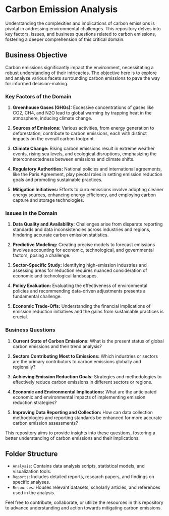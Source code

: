 # Carbon Emission Analysis

Understanding the complexities and implications of carbon emissions is pivotal in addressing environmental challenges. This repository delves into key factors, issues, and business questions related to carbon emissions, fostering a deeper comprehension of this critical domain.

## Business Objective

Carbon emissions significantly impact the environment, necessitating a robust understanding of their intricacies. The objective here is to explore and analyze various facets surrounding carbon emissions to pave the way for informed decision-making.

### Key Factors of the Domain

1. **Greenhouse Gases (GHGs):** Excessive concentrations of gases like CO2, CH4, and N2O lead to global warming by trapping heat in the atmosphere, inducing climate change.

2. **Sources of Emissions:** Various activities, from energy generation to deforestation, contribute to carbon emissions, each with distinct impacts on the overall carbon footprint.

3. **Climate Change:** Rising carbon emissions result in extreme weather events, rising sea levels, and ecological disruptions, emphasizing the interconnectedness between emissions and climate shifts.

4. **Regulatory Authorities:** National policies and international agreements, like the Paris Agreement, play pivotal roles in setting emission reduction goals and promoting sustainable practices.

5. **Mitigation Initiatives:** Efforts to curb emissions involve adopting cleaner energy sources, enhancing energy efficiency, and employing carbon capture and storage technologies.

### Issues in the Domain

1. **Data Quality and Availability:** Challenges arise from disparate reporting standards and data inconsistencies across industries and regions, hindering accurate carbon emission statistics.

2. **Predictive Modeling:** Creating precise models to forecast emissions involves accounting for economic, technological, and governmental factors, posing a challenge.

3. **Sector-Specific Study:** Identifying high-emission industries and assessing areas for reduction requires nuanced consideration of economic and technological landscapes.

4. **Policy Evaluation:** Evaluating the effectiveness of environmental policies and recommending data-driven adjustments presents a fundamental challenge.

5. **Economic Trade-Offs:** Understanding the financial implications of emission reduction initiatives and the gains from sustainable practices is crucial.

### Business Questions

1. **Current State of Carbon Emissions:** What is the present status of global carbon emissions and their trend analysis?
  
2. **Sectors Contributing Most to Emissions:** Which industries or sectors are the primary contributors to carbon emissions globally and regionally?
  
3. **Achieving Emission Reduction Goals:** Strategies and methodologies to effectively reduce carbon emissions in different sectors or regions.

4. **Economic and Environmental Implications:** What are the anticipated economic and environmental impacts of implementing emission reduction strategies?

5. **Improving Data Reporting and Collection:** How can data collection methodologies and reporting standards be enhanced for more accurate carbon emission assessments?

This repository aims to provide insights into these questions, fostering a better understanding of carbon emissions and their implications.

## Folder Structure

- `Analysis`: Contains data analysis scripts, statistical models, and visualization tools.
- `Reports`: Includes detailed reports, research papers, and findings on specific analyses.
- `Resources`: Houses relevant datasets, scholarly articles, and references used in the analysis.

Feel free to contribute, collaborate, or utilize the resources in this repository to advance understanding and action towards mitigating carbon emissions.

